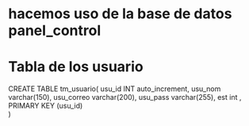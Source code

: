 # hacemos uso de la base de datos panel_control
# Tabla de los usuario
CREATE TABLE tm_usuario(
	usu_id INT auto_increment,
	usu_nom varchar(150),
	usu_correo varchar(200),
	usu_pass varchar(255),
	est int ,
	PRIMARY KEY (usu_id)	
)